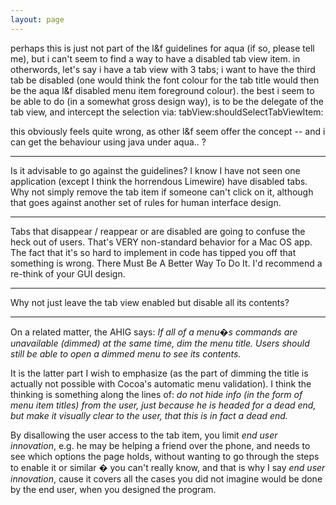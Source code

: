 ```yaml
---
layout: page
---
```


perhaps this is just not part of the l&f guidelines for aqua (if so, please tell me), but i can't seem to find a way to have a disabled tab view item. in otherwords, let's say i have a tab view with 3 tabs; i want to have the third tab be disabled (one would think the font colour for the tab title would then be the aqua l&f disabled menu item foreground colour).
the best i seem to be able to do (in a somewhat gross design way), is to be the delegate of the tab view, and intercept the selection via:
tabView:shouldSelectTabViewItem:

this obviously feels quite wrong, as other l&f seem offer the concept -- and i can get the behaviour using java under aqua.. ?

----

Is it advisable to go against the guidelines? I know I have not seen one application (except I think the horrendous Limewire) have disabled tabs. Why not simply remove the tab item if someone can't click on it, although that goes against another set of rules for human interface design.

----

Tabs that disappear / reappear or are disabled are going to confuse the heck out of users.  That's VERY non-standard behavior for a Mac OS app.  The fact that it's so hard to implement in code has tipped you off that something is wrong.  There Must Be A Better Way To Do It.  I'd recommend a re-think of your GUI design.  

----

Why not just leave the tab view enabled but disable all its contents?

----

On a related matter, the AHIG says: *If all of a menu�s commands are unavailable (dimmed) at the same time, dim the menu title. Users should still be able to open a dimmed menu to see its contents.*

It is the latter part I wish to emphasize (as the part of dimming the title is actually not possible with Cocoa's automatic menu validation). I think the thinking is something along the lines of: *do not hide info (in the form of menu item titles) from the user, just because he is headed for a dead end, but make it visually clear to the user, that this is in fact a dead end.*

By disallowing the user access to the tab item, you limit *end user innovation*, e.g. he may be helping a friend over the phone, and needs to see which options the page holds, without wanting to go through the steps to enable it or similar � you can't really know, and that is why I say *end user innovation*, cause it covers all the cases you did not imagine would be done by the end user, when you designed the program.
